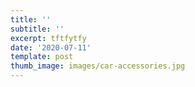 ```yaml
---
title: ''
subtitle: ''
excerpt: tftfytfy
date: '2020-07-11'
template: post
thumb_image: images/car-accessories.jpg
---
```

